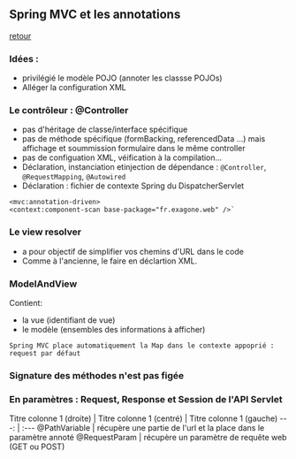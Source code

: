 ## Spring MVC et les annotations
[retour](https://github.com/grouault/spring-tutorial/blob/master/spring-mvc/README.md)

### Idées :
* privilégié le modèle POJO (annoter les classse POJOs)
* Alléger la configuration XML

### Le contrôleur : @Controller
* pas d'héritage de classe/interface spécifique
* pas de méthode spécifique (formBacking, referencedData ...) mais affichage et soummission formulaire dans le même controller
* pas de configuation XML, véification à la compilation...
* Déclaration, instanciation etinjection de dépendance : `@Controller`, `@RequestMapping`, `@Autowired` 
* Déclaration : fichier de contexte Spring du DispatcherServlet

```
<mvc:annotation-driven>
<context:component-scan base-package="fr.exagone.web" />`
```

### Le view resolver
* a pour objectif de simplifier vos chemins d'URL dans le code
* Comme à l'ancienne, le faire en déclartion XML.

### ModelAndView
Contient:
* la vue (identifiant de vue)
* le modèle (ensembles des informations à afficher)

`Spring MVC place automatiquement la Map dans le contexte appoprié : request par défaut`


### Signature des méthodes n'est pas figée
### En paramètres : Request, Response et Session de l'API Servlet

Titre colonne 1 (droite) | Titre colonne 1 (centré) | Titre colonne 1 (gauche)
 ---: | :--- 
@PathVariable | récupère une partie de l'url et la place dans le paramètre annoté 
@RequestParam | récupère un paramètre de requête web (GET ou POST)

